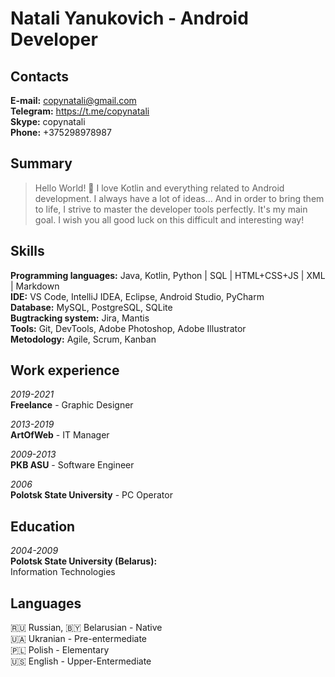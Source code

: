 # Natali Yanukovich  - Android Developer

## Contacts  

**E-mail:** copynatali@gmail.com  
**Telegram:** https://t.me/copynatali  
**Skype:** copynatali  
**Phone:** +375298978987  

## Summary  
> Hello World! 🙂 I love Kotlin and everything related to Android development. I always have a lot of ideas... And in order to bring them to life, I strive to master the developer tools perfectly. It's my main goal. I wish you all good luck on this difficult and interesting way!  

## Skills  

**Programming languages:** Java, Kotlin, Python | SQL | HTML+CSS+JS | XML | Markdown  
**IDE:** VS Code, IntelliJ IDEA, Eclipse, Android Studio, PyCharm  
**Database:** MySQL, PostgreSQL, SQLite  
**Bugtracking system:** Jira, Mantis  
**Tools:** Git, DevTools, Adobe Photoshop, Adobe Illustrator  
**Metodology:** Agile, Scrum, Kanban  

## Work experience  

*2019-2021*  
**Freelance** - Graphic Designer  

*2013-2019*  
**ArtOfWeb** - IT Manager  

*2009-2013*  
**PKB ASU** - Software Engineer  

*2006*  
**Polotsk State University** - PC Operator  

## Education

*2004-2009*  
**Polotsk State University (Belarus):**  
Information Technologies  

## Languages  
🇷🇺 Russian, 🇧🇾 Belarusian - Native  
🇺🇦 Ukranian - Pre-entermediate  
🇵🇱 Polish - Elementary  
🇺🇸 English - Upper-Entermediate  
